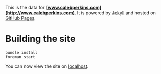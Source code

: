 This is the data for **[www.calebperkins.com](http://www.calebperkins.com)**. It is powered by [Jekyll](http://github.com/mojombo/jekyll) and hosted on [GitHub Pages](http://pages.github.com).

# Building the site

    bundle install
    foreman start

You can now view the site on [localhost](http://localhost:4000).

